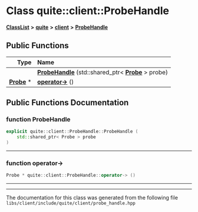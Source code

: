 

# Class quite::client::ProbeHandle



[**ClassList**](annotated.md) **>** [**quite**](namespacequite.md) **>** [**client**](namespacequite_1_1client.md) **>** [**ProbeHandle**](classquite_1_1client_1_1ProbeHandle.md)










































## Public Functions

| Type | Name |
| ---: | :--- |
|   | [**ProbeHandle**](#function-probehandle) (std::shared\_ptr&lt; [**Probe**](classquite_1_1client_1_1Probe.md) &gt; probe) <br> |
|  [**Probe**](classquite_1_1client_1_1Probe.md) \* | [**operator-&gt;**](#function-operator) () <br> |




























## Public Functions Documentation




### function ProbeHandle 

```C++
explicit quite::client::ProbeHandle::ProbeHandle (
    std::shared_ptr< Probe > probe
) 
```




<hr>



### function operator-&gt; 

```C++
Probe * quite::client::ProbeHandle::operator-> () 
```




<hr>

------------------------------
The documentation for this class was generated from the following file `libs/client/include/quite/client/probe_handle.hpp`


